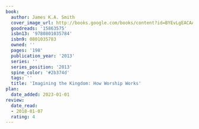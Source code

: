 ```yaml
---
book:
  author: James K.A. Smith
  cover_image_url: http://books.google.com/books/content?id=BYEvLgEACAAJ&printsec=frontcover&img=1&zoom=1&source=gbs_api
  goodreads: '15863575'
  isbn13: '9780801035784'
  isbn9: 0801035783
  owned: ''
  pages: '198'
  publication_year: '2013'
  series: ''
  series_position: '2013'
  spine_color: '#2b374d'
  tags: ''
  title: 'Imagining the Kingdom: How Worship Works'
plan:
  date_added: 2023-01-01
review:
  date_read:
  - 2018-01-07
  rating: 4
---
```

